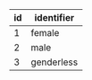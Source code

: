 | id | identifier |
|----|------------|
| 1  | female     |
| 2  | male       |
| 3  | genderless |
